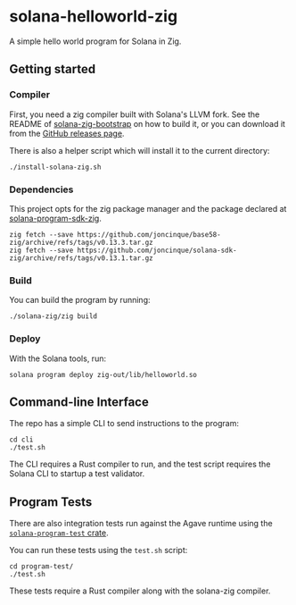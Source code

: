 # solana-helloworld-zig

A simple hello world program for Solana in Zig.

## Getting started

### Compiler

First, you need a zig compiler built with Solana's LLVM fork. See the README of
[solana-zig-bootstrap](https://github.com/joncinque/solana-zig-bootstrap)
on how to build it, or you can download it from the
[GitHub releases page](https://github.com/joncinque/solana-zig-bootstrap/releases).

There is also a helper script which will install it to the current directory:

```console
./install-solana-zig.sh
```

### Dependencies

This project opts for the zig package manager and the package declared at
[solana-program-sdk-zig](https://github.com/joncinque/solana-program-sdk-zig).

```console
zig fetch --save https://github.com/joncinque/base58-zig/archive/refs/tags/v0.13.3.tar.gz
zig fetch --save https://github.com/joncinque/solana-sdk-zig/archive/refs/tags/v0.13.1.tar.gz
```

### Build

You can build the program by running:

```console
./solana-zig/zig build
```

### Deploy

With the Solana tools, run:

```console
solana program deploy zig-out/lib/helloworld.so
```

## Command-line Interface

The repo has a simple CLI to send instructions to the program:

```console
cd cli
./test.sh
```

The CLI requires a Rust compiler to run, and the test script requires the Solana
CLI to startup a test validator.

## Program Tests

There are also integration tests run against the Agave runtime using the
[`solana-program-test` crate](https://crates.io/solana-program-test).

You can run these tests using the `test.sh` script:

```console
cd program-test/
./test.sh
```

These tests require a Rust compiler along with the solana-zig compiler.
